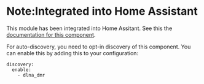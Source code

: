 # Note:Integrated into Home Assistant

This module has been integrated into Home Assitant. See this the [documentation for this component](https://www.home-assistant.io/components/media_player.dlna_dmr/).

For auto-discovery, you need to opt-in discovery of this component. You can enable this by adding this to your configuration:
```
discovery:
  enable:
    - dlna_dmr
```
